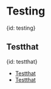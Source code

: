 # Testing
{id: testing}

## Testthat
{id: testthat}

* [Testthat](https://testthat.r-lib.org/)
* [Testthat](https://www.rdocumentation.org/packages/testthat)
